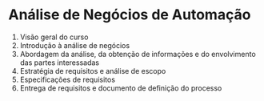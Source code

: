 # Análise de Negócios de Automação

1. Visão geral do curso 
2. Introdução à análise de negócios 
3. Abordagem da análise, da obtenção de informações e do envolvimento das partes interessadas 
4. Estratégia de requisitos e análise de escopo 
5. Especificações de requisitos 
6. Entrega de requisitos e documento de definição do processo